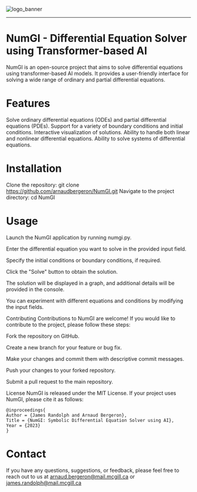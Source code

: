 ![logo_banner](https://github.com/arnaudbergeron/NumGI/assets/58529583/5c9582ca-333e-4476-96a5-bace02736606)

-----------------
# NumGI - Differential Equation Solver using Transformer-based AI
NumGI is an open-source project that aims to solve differential equations using transformer-based AI models. It provides a user-friendly interface for solving a wide range of ordinary and partial differential equations.

# Features
Solve ordinary differential equations (ODEs) and partial differential equations (PDEs).
Support for a variety of boundary conditions and initial conditions.
Interactive visualization of solutions.
Ability to handle both linear and nonlinear differential equations.
Ability to solve systems of differential equations.

# Installation
Clone the repository:
git clone https://github.com/arnaudbergeron/NumGI.git
Navigate to the project directory:
cd NumGI

# Usage
Launch the NumGI application by running numgi.py.

Enter the differential equation you want to solve in the provided input field.

Specify the initial conditions or boundary conditions, if required.

Click the "Solve" button to obtain the solution.

The solution will be displayed in a graph, and additional details will be provided in the console.

You can experiment with different equations and conditions by modifying the input fields.

Contributing
Contributions to NumGI are welcome! If you would like to contribute to the project, please follow these steps:

Fork the repository on GitHub.

Create a new branch for your feature or bug fix.

Make your changes and commit them with descriptive commit messages.

Push your changes to your forked repository.

Submit a pull request to the main repository.

License
NumGI is released under the MIT License.
If your project uses NumGI, please cite it as follows:
```
@inproceedings{
Author = {James Randolph and Arnaud Bergeron},
Title = {NumGI: Symbolic Differential Equation Solver using AI},
Year = {2023}
}
```

# Contact
If you have any questions, suggestions, or feedback, please feel free to reach out to us at arnaud.bergeron@mail.mcgill.ca or james.randolph@mail.mcgill.ca
